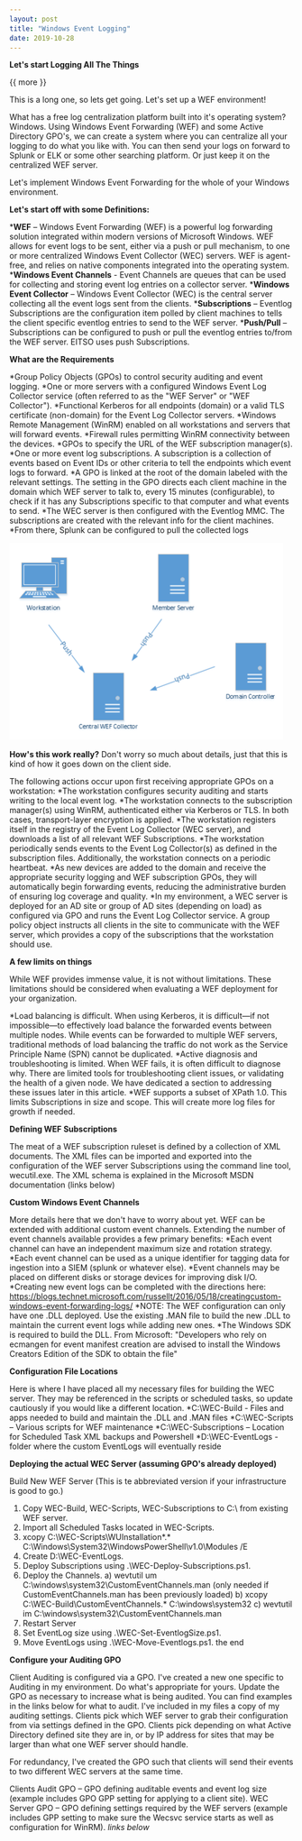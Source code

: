 ```yaml
---
layout: post
title: "Windows Event Logging"
date: 2019-10-28
---
```


**Let's start Logging All The Things**

{{ more }}

This is a long one, so lets get going.  Let's set up a WEF environment!

What has a free log centralization platform built into it's operating system?  Windows.  Using Windows Event Forwarding (WEF) and some Active Directory GPO's, we can create a system where you can centralize all your logging to do what you like with.  You can then send your logs on forward to Splunk or ELK or some other searching platform.  Or just keep it on the centralized WEF server.  

Let's implement Windows Event Forwarding for the whole of your Windows environment. 

**Let's start off with some Definitions:**

***WEF** – Windows Event Forwarding (WEF) is a powerful log forwarding solution integrated within modern versions of Microsoft Windows.
WEF allows for event logs to be sent, either via a push or pull mechanism, to one or more centralized Windows Event Collector (WEC)
servers. WEF is agent-free, and relies on native components integrated into the operating system.
***Windows Event Channels** - Event Channels are queues that can be used for collecting and storing event log entries on a collector server.
***Windows Event Collector** – Windows Event Collector (WEC) is the central server collecting all the event logs sent from the clients.
***Subscriptions** – Eventlog Subscriptions are the configuration item polled by client machines to tells the client specific eventlog entries to
send to the WEF server.
***Push/Pull** – Subscriptions can be configured to push or pull the eventlog entries to/from the WEF server. EITSO uses push Subscriptions.

**What are the Requirements**

*Group Policy Objects (GPOs) to control security auditing and event logging.
*One or more servers with a configured Windows Event Log Collector service (often referred to as the "WEF Server" or "WEF
Collector").
*Functional Kerberos for all endpoints (domain) or a valid TLS certificate (non-domain) for the Event Log Collector servers.
*Windows Remote Management (WinRM) enabled on all workstations and servers that will forward events.
*Firewall rules permitting WinRM connectivity between the devices.
*GPOs to specify the URL of the WEF subscription manager(s).
*One or more event log subscriptions. A subscription is a collection of events based on Event IDs or other criteria to tell the
endpoints which event logs to forward.
*A GPO is linked at the root of the domain labeled with the relevant settings. The setting in the GPO directs each client machine in
the domain which WEF server to talk to, every 15 minutes (configurable), to check if it has any Subscriptions specific to that
computer and what events to send.
*The WEC server is then configured with the Eventlog MMC. The subscriptions are created with the relevant info for the client
machines.
*From there, Splunk can be configured to pull the collected logs

![alt text](https://raw.githubusercontent.com/soccershoe/JustAnotherAdmin/master/images/WEFPicture.PNG)

**How's this work really?**
Don't worry so much about details, just that this is kind of how it goes down on the client side.

The following actions occur upon first receiving appropriate GPOs on a workstation:
*The workstation configures security auditing and starts writing to the local event log.
*The workstation connects to the subscription manager(s) using WinRM, authenticated either via Kerberos or TLS. In both cases,
transport-layer encryption is applied.
*The workstation registers itself in the registry of the Event Log Collector (WEC server), and downloads a list of all relevant WEF
Subscriptions.
*The workstation periodically sends events to the Event Log Collector(s) as defined in the subscription files. Additionally, the
workstation connects on a periodic heartbeat.
*As new devices are added to the domain and receive the appropriate security logging and WEF subscription GPOs, they will automatically
begin forwarding events, reducing the administrative burden of ensuring log coverage and quality.
*In my environment, a WEC server is deployed for an AD site or group of AD sites (depending on load) as configured via GPO and runs the Event Log Collector service. A group policy object instructs all clients in the site to communicate with the WEF server, which provides a copy of the subscriptions that the workstation should use.

**A few limits on things**

While WEF provides immense value, it is not without limitations. These limitations should be considered when evaluating a WEF
deployment for your organization.

*Load balancing is difficult. When using Kerberos, it is difficult—if not impossible—to effectively load balance the forwarded events
between multiple nodes. While events can be forwarded to multiple WEF servers, traditional methods of load balancing the traffic
do not work as the Service Principle Name (SPN) cannot be duplicated.
*Active diagnosis and troubleshooting is limited. When WEF fails, it is often difficult to diagnose why. There are limited tools for
troubleshooting client issues, or validating the health of a given node. We have dedicated a section to addressing these issues later
in this article.
*WEF supports a subset of XPath 1.0. This limits Subscriptions in size and scope. This will create more log files for growth if needed.

**Defining WEF Subscriptions**

The meat of a WEF subscription ruleset is defined by a collection of XML documents. The XML files can be imported and exported into the
configuration of the WEF server Subscriptions using the command line tool, wecutil.exe. The XML schema is explained in the Microsoft
MSDN documentation (links below)

**Custom Windows Event Channels**

More details here that we don't have to worry about yet.
WEF can be extended with additional custom event channels. Extending the number of event channels available provides a few primary
benefits:
*Each event channel can have an independent maximum size and rotation strategy.
*Each event channel can be used as a unique identifier for tagging data for ingestion into a SIEM (splunk or whatever else).
*Event channels may be placed on different disks or storage devices for improving disk I/O.
*Creating new event logs can be completed with the directions here: https://blogs.technet.microsoft.com/russellt/2016/05/18/creatingcustom-windows-event-forwarding-logs/ 
*NOTE: The WEF configuration can only have one .DLL deployed. Use the existing .MAN file to build the new .DLL to maintain the current
event logs while adding new ones.
*The Windows SDK is required to build the DLL. From Microsoft: "Developers who rely on ecmangen for event manifest creation are advised
to install the Windows Creators Edition of the SDK to obtain the file"

**Configuration File Locations**

Here is where I have placed all my necessary files for building the WEC server.  They may be referenced in the scripts or scheduled tasks, so update cautiously if you would like a different location.
*C:\WEC-Build - Files and apps needed to build and maintain the .DLL and .MAN files
*C:\WEC-Scripts – Various scripts for WEF maintenance
*C:\WEC-Subscriptions – Location for Scheduled Task XML backups and Powershell
*D:\WEC-EventLogs - folder where the custom EventLogs will eventually reside

**Deploying the actual WEC Server (assuming GPO's already deployed)**

Build New WEF Server (This is te abbreviated version if your infrastructure is good to go.)
1) Copy WEC-Build, WEC-Scripts, WEC-Subscriptions to C:\ from existing WEF server.
2) Import all Scheduled Tasks located in WEC-Scripts.
3) xcopy C:\WEC-Scripts\WUInstallation\*.* C:\Windows\System32\WindowsPowerShell\v1.0\Modules /E
4) Create D:\WEC-EventLogs.
5) Deploy Subscriptions using .\WEC-Deploy-Subscriptions.ps1.
6) Deploy the Channels.
     a) wevtutil um C:\windows\system32\CustomEventChannels.man (only needed if CustomEventChannels.man has been previously
loaded)
     b) xcopy C:\WEC-Build\CustomEventChannels.* C:\windows\system32
     c) wevtutil im C:\windows\system32\CustomEventChannels.man
7) Restart Server
8) Set EventLog size using .\WEC-Set-EventlogSize.ps1.
9) Move EventLogs using .\WEC-Move-Eventlogs.ps1.
the end

**Configure your Auditing GPO**

Client Auditing is configured via a GPO.  I've created a new one specific to Auditing in my environment.  Do what's appropriate for yours. Update the GPO as necessary to increase what is being audited.  You can find examples in the links below for what to audit.  I've included in my files a copy of my auditing settings.  Clients pick which WEF server to grab their configuration from via settings defined in the GPO.  Clients pick depending on what Active Directory defined site they are in, or by IP address for sites that may be larger than what one WEF server should handle.

For redundancy, I've created the GPO such that clients will send their events to two different WEC servers at the same time.

Clients Audit GPO – GPO defining auditable events and event log size (example includes GPO GPP setting for applying to a client site).
WEC Server GPO – GPO defining settings required by the WEF servers (example includes GPP setting to make sure the Wecsvc service starts as well as configuration for WinRM).
*links below*

